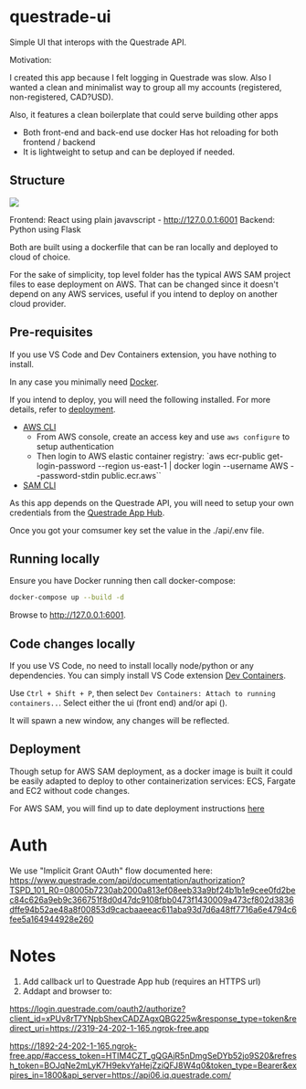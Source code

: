 # questrade-ui

Simple UI that interops with the Questrade API.

Motivation:

I created this app because I felt logging in Questrade was slow. Also I wanted a clean and minimalist way to group all my accounts (registered, non-registered, CAD?USD).

Also, it features a clean boilerplate that could serve building other apps

- Both front-end and back-end use docker Has hot reloading for both frontend / backend
- It is lightweight to setup and can be deployed if needed.

## Structure

[![](https://mermaid.ink/img/pako:eNpVUctugzAQ_BVrT6kEBDA2j0OlpGmkHir1dWrpwbHNQwGMjGmbpvx7Deml9sU7s7Oj8Z6BKyEhg6JRn7xi2qCXXd4hezZve60648pOIBc9ScbNO3Ld6x_0g7arLePHP2rfsOF4dRFt5w50s3oc5WA0ExJtHu4sBw60UresFtbrPPfmYCrZyhwy-xRMH3PIu8n2sdGo51PHITN6lA6MvWBG7mpWatb-B29FbZSGrGDNYMFGWUNbnsGc-jlUWQ_GTuSqK-pyxkfdWLgyph-y9XqmvbI21XjwuGrXQy3mH6g-UrqmIU1YiCWNMSMYC34I0qQIo6AQsR-EDKbJgZ5189QvyMIo9dIoSRNMInsTnzhwgiwg1CPYD0lIYoJpQGKr-lbK5vA9mliTyE9jmvokCbEDcslzf9nIspjF43URzMGnX2gihBE?type=png)](https://mermaid.live/edit#pako:eNpVUctugzAQ_BVrT6kEBDA2j0OlpGmkHir1dWrpwbHNQwGMjGmbpvx7Deml9sU7s7Oj8Z6BKyEhg6JRn7xi2qCXXd4hezZve60648pOIBc9ScbNO3Ld6x_0g7arLePHP2rfsOF4dRFt5w50s3oc5WA0ExJtHu4sBw60UresFtbrPPfmYCrZyhwy-xRMH3PIu8n2sdGo51PHITN6lA6MvWBG7mpWatb-B29FbZSGrGDNYMFGWUNbnsGc-jlUWQ_GTuSqK-pyxkfdWLgyph-y9XqmvbI21XjwuGrXQy3mH6g-UrqmIU1YiCWNMSMYC34I0qQIo6AQsR-EDKbJgZ5189QvyMIo9dIoSRNMInsTnzhwgiwg1CPYD0lIYoJpQGKr-lbK5vA9mliTyE9jmvokCbEDcslzf9nIspjF43URzMGnX2gihBE)

Frontend: React using plain javavscript - http://127.0.0.1:6001
Backend: Python using Flask

Both are built using a dockerfile that can be ran locally and deployed to cloud of choice.

For the sake of simplicity, top level folder has the typical AWS SAM project files to ease deployment on AWS. That can be changed since it doesn't depend on any AWS services, useful if you intend to deploy on another cloud provider.

## Pre-requisites

If you use VS Code and Dev Containers extension, you have nothing to install.

In any case you minimally need [Docker](https://www.docker.com/products/docker-desktop).

If you intend to deploy, you will need the following installed. For more details, refer to [deployment](#deployment).

* [AWS CLI](https://aws.amazon.com/cli/)
  * From AWS console, create an access key and use `aws configure` to setup authentication
  * Then login to AWS elastic container registry: `aws ecr-public get-login-password --region us-east-1 | docker login --username AWS --password-stdin public.ecr.aws``
* [SAM CLI](https://github.com/awslabs/aws-sam-cli)

As this app depends on the Questrade API, you will need to setup your own credentials from the [Questrade App Hub](https://www.questrade.com/partner-centre/app-hub).

Once you got your comsumer key set the value in the ./api/.env file.

## Running locally

Ensure you have Docker running then call docker-compose:

```sh
docker-compose up --build -d 
```

Browse to http://127.0.0.1:6001.

## Code changes locally

If you use VS Code, no need to install locally node/python or any dependencies.
You can simply install VS Code extension [Dev Containers](https://code.visualstudio.com/remote/advancedcontainers/overview).

Use `Ctrl + Shift + P`, then select `Dev Containers: Attach to running containers..`.
Select either the ui (front end) and/or api ().

It will spawn a new window, any changes will be reflected.

## Deployment

Though setup for AWS SAM deployment, as a docker image is built it could be easily adapted to deploy to other containerization services: ECS, Fargate and EC2 without code changes.

For AWS SAM, you will find up to date deployment instructions [here](https://github.com/awslabs/aws-lambda-web-adapter/tree/main/examples/flask#deploy-to-lambda)

# Auth

We use "Implicit Grant OAuth" flow documented here: https://www.questrade.com/api/documentation/authorization?TSPD_101_R0=08005b7230ab2000a813ef08eeb33a9bf24b1b1e9cee0fd2bec84c626a9eb9c366751f8d0d47dc9108fbb0473f1430009a473cf802d3836dffe94b52ae48a8f00853d9cacbaaeeac611aba93d7d6a48ff7716a6e4794c6fee5a164944928e260

# Notes

1) Add callback url to Questrade App hub (requires an HTTPS url)
1) Addapt and browser to:

https://login.questrade.com/oauth2/authorize?client_id=xPUv8rT7YNpbShexCADZAgxQBG225w&response_type=token&redirect_uri=https://2319-24-202-1-165.ngrok-free.app

https://1892-24-202-1-165.ngrok-free.app/#access_token=HTIM4CZT_gQGAjR5nDmgSeDYb52jo9S20&refresh_token=BOJqNe2mLyK7H9ekvYaHejZziQFJ8W4q0&token_type=Bearer&expires_in=1800&api_server=https://api06.iq.questrade.com/